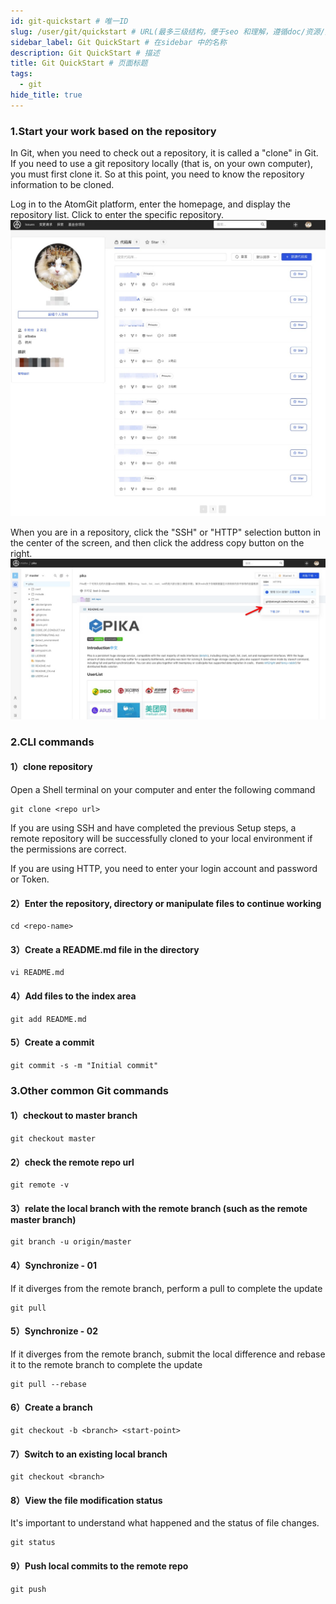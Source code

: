 ```yaml
---
id: git-quickstart # 唯一ID
slug: /user/git/quickstart # URL(最多三级结构，便于seo 和理解，遵循doc/资源/具体说明项 的原则)
sidebar_label: Git QuickStart # 在sidebar 中的名称
description: Git QuickStart # 描述
title: Git QuickStart # 页面标题
tags:
  - git
hide_title: true
---
```


### 1.Start your work based on the repository

In Git, when you need to check out a repository, it is called a "clone" in Git. If you need to use a git repository locally (that is, on your own computer), you must first clone it. So at this point, you need to know the repository information to be cloned.

Log in to the AtomGit platform, enter the homepage, and display the repository list. Click to enter the specific repository.
![](./img/47.jpg)

When you are in a repository, click the "SSH" or "HTTP" selection button in the center of the screen, and then click the address copy button on the right.
![](./img/48.jpg)

### 2.CLI commands

#### 1）clone repository

Open a Shell terminal on your computer and enter the following command

```
git clone <repo url>
```

If you are using SSH and have completed the previous Setup steps, a remote repository will be successfully cloned to your local environment if the permissions are correct.

If you are using HTTP, you need to enter your login account and password or Token.

#### 2）Enter the repository, directory or manipulate files to continue working

```
cd <repo-name>
```

#### 3）Create a README.md file in the directory

```
vi README.md
```

#### 4）Add files to the index area

```
git add README.md
```

#### 5）Create a commit

```
git commit -s -m "Initial commit"
```

### 3.Other common Git commands

#### 1）checkout to master branch

```
git checkout master
```

#### 2）check the remote repo url

```
git remote -v
```

#### 3）relate the local branch with the remote branch (such as the remote master branch)

```
git branch -u origin/master
```

#### 4）Synchronize - 01

If it diverges from the remote branch, perform a pull to complete the update

```
git pull
```

#### 5）Synchronize - 02

If it diverges from the remote branch, submit the local difference and rebase it to the remote branch to complete the update

```
git pull --rebase
```

#### 6）Create a branch

```
git checkout -b <branch> <start-point>
```

#### 7）Switch to an existing local branch

```
git checkout <branch>
```

#### 8）View the file modification status

It's important to understand what happened and the status of file changes.

```
git status
```

#### 9）Push local commits to the remote repo

```
git push
```
